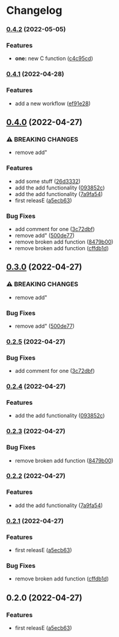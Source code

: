 # Changelog

### [0.4.2](https://github.com/martij19/go/compare/one/v0.4.1...one/v0.4.2) (2022-05-05)


### Features

* **one:** new C function ([c4c95cd](https://github.com/martij19/go/commit/c4c95cd9cdbc8c7be4c4d514f9b4279f2e8fc1be))

### [0.4.1](https://github.com/martij19/go/compare/one/v0.4.0...one/v0.4.1) (2022-04-28)


### Features

* add a new workflow ([ef91e28](https://github.com/martij19/go/commit/ef91e2844f191123a398be60c287e396c21a6a0d))

## [0.4.0](https://github.com/martij19/go/compare/one-v0.3.0...one/v0.4.0) (2022-04-27)


### ⚠ BREAKING CHANGES

* remove add"

### Features

* add some stuff ([26d3332](https://github.com/martij19/go/commit/26d3332f8899bf966d046c87cf9cd26641f9644a))
* add the add functionality ([093852c](https://github.com/martij19/go/commit/093852c292ce8a02c05f1211d3ea05481d07fce2))
* add the add functionality ([7a9fa54](https://github.com/martij19/go/commit/7a9fa54f6c5408f997d96b545a04d9479059ec20))
* first releasE ([a5ecb63](https://github.com/martij19/go/commit/a5ecb63d50b54f664f41b3dcb7a260331f105168))


### Bug Fixes

* add comment for one ([3c72dbf](https://github.com/martij19/go/commit/3c72dbf453ed90f266f6e734dae8c00f4438f370))
* remove add" ([500de77](https://github.com/martij19/go/commit/500de772655ccb6385de45892860bf7a30821055))
* remove broken add function ([8479b00](https://github.com/martij19/go/commit/8479b0093b8ee8d6cfd86dfd1a438718c83b6fe0))
* remove broken add function ([cffdb1d](https://github.com/martij19/go/commit/cffdb1d4ebbfb5df28b424e658176a25837158fc))

## [0.3.0](https://github.com/martij19/go/compare/one/v0.2.5...one/v0.3.0) (2022-04-27)


### ⚠ BREAKING CHANGES

* remove add"

### Bug Fixes

* remove add" ([500de77](https://github.com/martij19/go/commit/500de772655ccb6385de45892860bf7a30821055))

### [0.2.5](https://github.com/martij19/go/compare/one-v0.2.4...one/v0.2.5) (2022-04-27)


### Bug Fixes

* add comment for one ([3c72dbf](https://github.com/martij19/go/commit/3c72dbf453ed90f266f6e734dae8c00f4438f370))

### [0.2.4](https://github.com/martij19/go/compare/one/v0.2.3...one-v0.2.4) (2022-04-27)


### Features

* add the add functionality ([093852c](https://github.com/martij19/go/commit/093852c292ce8a02c05f1211d3ea05481d07fce2))

### [0.2.3](https://github.com/martij19/go/compare/one-v0.2.2...one-v0.2.3) (2022-04-27)


### Bug Fixes

* remove broken add function ([8479b00](https://github.com/martij19/go/commit/8479b0093b8ee8d6cfd86dfd1a438718c83b6fe0))

### [0.2.2](https://github.com/martij19/go/compare/one-v0.2.1...one-v0.2.2) (2022-04-27)


### Features

* add the add functionality ([7a9fa54](https://github.com/martij19/go/commit/7a9fa54f6c5408f997d96b545a04d9479059ec20))

### [0.2.1](https://github.com/martij19/go/compare/one-v0.2.0...one-v0.2.1) (2022-04-27)


### Features

* first releasE ([a5ecb63](https://github.com/martij19/go/commit/a5ecb63d50b54f664f41b3dcb7a260331f105168))


### Bug Fixes

* remove broken add function ([cffdb1d](https://github.com/martij19/go/commit/cffdb1d4ebbfb5df28b424e658176a25837158fc))

## 0.2.0 (2022-04-27)


### Features

* first releasE ([a5ecb63](https://github.com/martij19/go/commit/a5ecb63d50b54f664f41b3dcb7a260331f105168))
